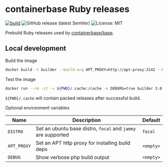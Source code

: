# containerbase Ruby releases

[![build](https://github.com/containerbase/ruby-prebuild/actions/workflows/build.yml/badge.svg)](https://github.com/containerbase/ruby-prebuild/actions/workflows/build.yml?query=branch%3Amain)
![GitHub release (latest SemVer)](https://img.shields.io/github/v/release/containerbase/ruby-prebuild)
![License: MIT](https://img.shields.io/github/license/containerbase/ruby-prebuild)

Prebuild Ruby releases used by [containerbase/base](https://github.com/containerbase/base).

## Local development

Build the image

```bash
docker build -t builder --build-arg APT_PROXY=http://apt-proxy:3142 --build-arg DISTRO=focal .
```

Test the image

```bash
docker run --rm -it -v ${PWD}/.cache:/cache -e DEBURG=true builder 3.0.0
```

`${PWD}/.cache` will contain packed releases after successful build.

Optional environment variables

| Name        | Description                                                  | Default   |
| ----------- | ------------------------------------------------------------ | --------- |
| `DISTRO`    | Set an ubuntu base distro, `focal` and `jammy` are supported | `focal`   |
| `APT_PROXY` | Set an APT http proxy for installing build deps              | `<empty>` |
| `DEBUG`     | Show verbose php build output                                | `<empty>` |
